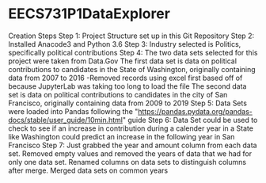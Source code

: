 # EECS731P1DataExplorer

Creation Steps
  Step 1:
    Project Structure set up in this Git Repository
  Step 2:
    Installed Anacode3 and Python 3.6
  Step 3:
    Industry selected is Politics, specifically political contributions
  Step 4:
    The two data sets selected for this project were taken from Data.Gov
    The first data set is data on political contributions to candidates in the State of Washington, originally containing data from 2007 to 2016
      -Removed records using excel first based off of because JupyterLab was taking too long to load the file
    The second data set is data on political contributions to candidates in the city of San Francisco, originally containing data from 2009 to 2019
  Step 5:
    Data Sets were loaded into Pandas following the "https://pandas.pydata.org/pandas-docs/stable/user_guide/10min.html" guide
  Step 6:
    Data Set could be used to check to see if an increase in contribution during a calender year in a State like Washington could predict an increase in the following year in San Francisco
  Step 7:
    Just grabbed the year and amount column from each data set. Removed empty values and removed the years of data that we had for only one data set. Renamed columns on data sets to distinguish columns after merge. Merged data sets on common years
  
